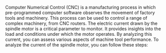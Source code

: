 Computer Numerical Control (CNC) is a manufacturing process in which pre-programmed computer software observes the movement of factory tools and machinery. This process can be used to control a range of complex machinery, from CNC routers. The electric current drawn by the spindle motor is a critical parameter to monitor. It provides insights into the load and conditions under which the motor operates. By analyzing this current, you can assess various aspects of machine tool performance. To analyze the current of the spindle motor, you can follow these steps:
